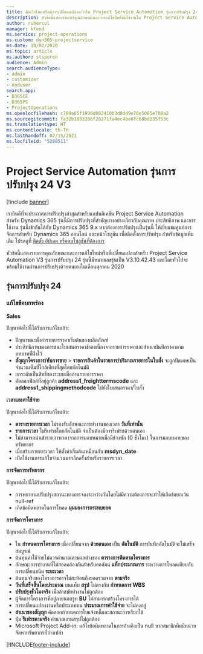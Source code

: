 ```yaml
---
title: มีอะไรใหม่หรือมีการเปลี่ยนแปลงอะไรใน Project Service Automation รุ่นการปรับปรุง 24 V3
description: หัวข้อนี้แสดงรายการคุณลักษณะและการแก้ไขที่พร้อมใช้งานใน Project Service Automation รุ่นการปรับปรุง 24 V3
author: ruhercul
manager: kfend
ms.service: project-operations
ms.custom: dyn365-projectservice
ms.date: 10/02/2020
ms.topic: article
ms.author: stsporen
audience: Admin
search.audienceType:
- admin
- customizer
- enduser
search.app:
- D365CE
- D365PS
- ProjectOperations
ms.openlocfilehash: c789a65f1996d082410b3d8dd9e76e5065e708a2
ms.sourcegitcommit: fa32b1893286f20271fa4ec4be8fc68bd135f53c
ms.translationtype: HT
ms.contentlocale: th-TH
ms.lasthandoff: 02/15/2021
ms.locfileid: "5280511"
---
```

# <a name="project-service-automation-update-release-24-v3"></a>Project Service Automation รุ่นการปรับปรุง 24 V3

[!include [banner](../includes/psa-now-project-operations.md)]

เรายินดีที่จะประกาศการปรับปรุงล่าสุดสำหรับแอปพลิเคชัน Project Service Automation สำหรับ Dynamics 365 รุ่นนี้มีการปรับปรุงที่สำคัญบางอย่างเกี่ยวกับคุณภาพ ประสิทธิภาพ และการใช้งาน รุ่นนี้เข้ากันได้กับ Dynamics 365 9.x หากต้องการปรับปรุงเป็นรุ่นนี้ ให้เยี่ยมชมศูนย์การจัดการสำหรับ Dynamics 365 ออนไลน์ และหน้าโซลูชัน เพื่อติดตั้งการปรับปรุง สำหรับข้อมูลเพิ่มเติม โปรดดูที่ [ติดตั้ง อัปเดต หรือลบโซลูชันที่ต้องการ](https://docs.microsoft.com/power-platform/admin/install-remove-preferred-solution)

หัวข้อนี้แสดงรายการคุณลักษณะและการแก้ไขใหม่หรือที่เปลี่ยนแปลงสำหรับ Project Service Automation V3 รุ่นการปรับปรุง 24 รุ่นนี้มีหมายเลขรุ่นเป็น V3.10.42.43 และโดยทั่วไปจะพร้อมใช้งานผ่านการปรับปรุงด้วยตนเองในเดือนตุลาคม 2020

## <a name="update-release-24"></a>รุ่นการปรับปรุง 24

### <a name="bug-fixes"></a>แก้ไขข้อบกพร่อง

**Sales**

ปัญหาต่อไปนี้ได้รับการแก้ไขแล้ว:

- ปัญหาขณะตั้งค่ารายการราคาเริ่มต้นของผลิตภัณฑ์
- ประสิทธิภาพของการชนะใบเสนอราคาช้าลงเนื่องจากรายการราคาและสำเนาบันทึกราคาตามบทบาทที่ฝังไว้
- **สัญญาโครงการ/ฮับการขาย** > **รายการสินค้าในรายการ/ปริมาณรายการในใบสั่ง** จะถูกปัดเศษเป็นจำนวนเต็มที่ใกล้เคียงที่สุดโดยอัตโนมัติ
- ยกระดับเป็นสิทธิ์ของระบบเมื่ออ่านรายการราคา
- คัดลอกฟิลด์ที่อยู่ลูกค้า **address1_freighttermscode** และ **address1_shippingmethodcode** ไปยังใบเสนอราคา/ใบสั่ง 


**เวลาและค่าใช้จ่าย**

ปัญหาต่อไปนี้ได้รับการแก้ไขแล้ว:

- **ตารางรายการเวลา** ไม่รองรับลักษณะการทำงานของเวลา **วันที่เท่านั้น**
- **รายการเวลา** ไม่รีเฟรชโดยอัตโนมัติ จำเป็นต้องมีการรีเฟรชด้วยตนเอง
- ไม่สามารถนำเข้ารายการเวลาจากการมอบหมายเมื่อมีช่วงพัก (0 ชั่วโมง) ในการมอบหมายของทรัพยากร
- เมื่อสร้างรายการเวลา ให้ตั้งค่าเริ่มต้นเหมือนกับ **msdyn_date**
- เปิดใช้งานการแก้ไขจำนวนมากอีกครั้งสำหรับรายการเวลา

**การจัดการทรัพยากร**

ปัญหาต่อไปนี้ได้รับการแก้ไขแล้ว:

- การพยายามปรับปรุงสถานะของการจองระหว่างวันโดยไม่มีความต้องการจะทำให้เกิดข้อยกเว้น null-ref
- เกิดข้อผิดพลาดในการโหลด **มุมมองการกระทบยอด**


**การจัดการโครงการ**

ปัญหาต่อไปนี้ได้รับการแก้ไขแล้ว:

- ใน **กำหนดการโครงการ** เมื่อเปลี่ยนจาก **ด้วยตนเอง** เป็น **อัตโนมัติ** การบันทึกอัตโนมัติจะไม่เสร็จสมบูรณ์
- ต้นทุนค่าใช้จ่ายไม่ควรคำนวณตามผลต่างของ **ตารางการติดตามโครงการ**
- ลักษณะการทำงานที่ไม่สอดคล้องกันสำหรับคอลัมน์ **แท็กประมาณการ** ระหว่างการโหลดเทียบกับการเปลี่ยนชนิด **ระยะเวลา**
- ต้นทุนจริงของโครงการอาจไม่สะท้อนถึงยอดรวมจาก **ตามจริง**
- **วันที่เสร็จสิ้นโดยประมาณ** บนแท็บ **สรุป** ไม่ตรงกับ **กำหนดการ WBS**
- **ปรับปรุงชั่วโมงจริง** เมื่อล้าสมัยทำงานไม่ถูกต้อง
- ผู้จัดการโครงการที่อยู่ภายนอกรูท **BU** ไม่สามารถสร้างโครงการได้
- การเปลี่ยนแปลงงานหรือประเภทบน **ประมาณการค่าใช้จ่าย** จะไม่คงอยู่
- **สำเนาของสัญญา** คัดลอกกำหนดการใบแจ้งหนี้และสถานะการเรียกใช้
- ปุ่ม **รีเฟรชตามจริง** คำนวณงานสรุปไม่ถูกต้อง
- Microsoft Project Add-in: แก้ไขข้อผิดพลาดในการอ้างอิงเป็น null หากสมาชิกทีมมีหน่วยจัดหาทรัพยากรที่ว่างเปล่า



[!INCLUDE[footer-include](../includes/footer-banner.md)]
